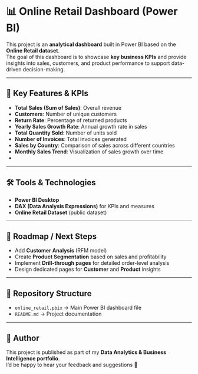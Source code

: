 
# 📊 Online Retail Dashboard (Power BI)

This project is an **analytical dashboard** built in Power BI based on the **Online Retail dataset**.  
The goal of this dashboard is to showcase **key business KPIs** and provide insights into sales, customers, and product performance to support data-driven decision-making.  

---

## 🔑 Key Features & KPIs
- **Total Sales (Sum of Sales)**: Overall revenue  
- **Customers**: Number of unique customers  
- **Return Rate**: Percentage of returned products  
- **Yearly Sales Growth Rate**: Annual growth rate in sales  
- **Total Quantity Sold**: Number of units sold  
- **Number of Invoices**: Total invoices generated  
- **Sales by Country**: Comparison of sales across different countries  
- **Monthly Sales Trend**: Visualization of sales growth over time
- 
---

## 🛠 Tools & Technologies
- **Power BI Desktop**  
- **DAX (Data Analysis Expressions)** for KPIs and measures  
- **Online Retail Dataset** (public dataset)  

---

## 🚀 Roadmap / Next Steps
- Add **Customer Analysis** (RFM model)  
- Create **Product Segmentation** based on sales and profitability  
- Implement **Drill-through pages** for detailed order-level analysis  
- Design dedicated pages for **Customer** and **Product** insights  

---

## 📂 Repository Structure
- `online_retail.pbix` → Main Power BI dashboard file  
- `README.md` → Project documentation

---

## 👤 Author
This project is published as part of my **Data Analytics & Business Intelligence portfolio**.  
I’d be happy to hear your feedback and suggestions 🙌  
